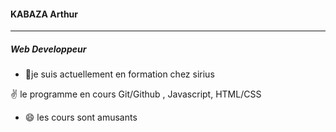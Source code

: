 <!--### Hi there 👋

<!--
**arthur-artijo/arthur-artijo** is a ✨ _special_ ✨ repository because its `README.md` (this file) appears on your GitHub profile.

Here are some ideas to get you started:

- 🔭 I’m currently working on ...
- 🌱 I’m currently learning ...
- 👯 I’m looking to collaborate on ...
- 🤔 I’m looking for help with ...

- 📫 How to reach me: ...
- 😄 Pronouns: ...
- ⚡ Fun fact: ...
-->

#### KABAZA Arthur
---
##### Web Developpeur
- 🌱je suis actuellement en formation chez sirius  
  
✌ le programme en cours Git/Github , Javascript, HTML/CSS
  
- 😄 les cours sont amusants